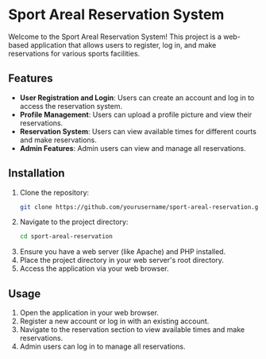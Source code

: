 # Sport Areal Reservation System

Welcome to the Sport Areal Reservation System! This project is a web-based application that allows users to register, log in, and make reservations for various sports facilities.

## Features

- **User Registration and Login**: Users can create an account and log in to access the reservation system.
- **Profile Management**: Users can upload a profile picture and view their reservations.
- **Reservation System**: Users can view available times for different courts and make reservations.
- **Admin Features**: Admin users can view and manage all reservations.

## Installation

1. Clone the repository:
    ```sh
    git clone https://github.com/yourusername/sport-areal-reservation.git
    ```
2. Navigate to the project directory:
    ```sh
    cd sport-areal-reservation
    ```
3. Ensure you have a web server (like Apache) and PHP installed.
4. Place the project directory in your web server's root directory.
5. Access the application via your web browser.

## Usage

1. Open the application in your web browser.
2. Register a new account or log in with an existing account.
3. Navigate to the reservation section to view available times and make reservations.
4. Admin users can log in to manage all reservations.
